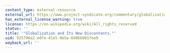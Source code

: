 ```yaml
---
content_type: external-resource
external_url: https://www.project-syndicate.org/commentary/globalization-new-discontents-by-joseph-e--stiglitz-2016-08
has_external_license_warning: true
license: https://en.wikipedia.org/wiki/All_rights_reserved
status: ''
title: '"Globalization and Its New Discontents."'
uid: 925796a2-e0fe-41e5-9b5e-6986b001fea9
wayback_url: ''
---
```

